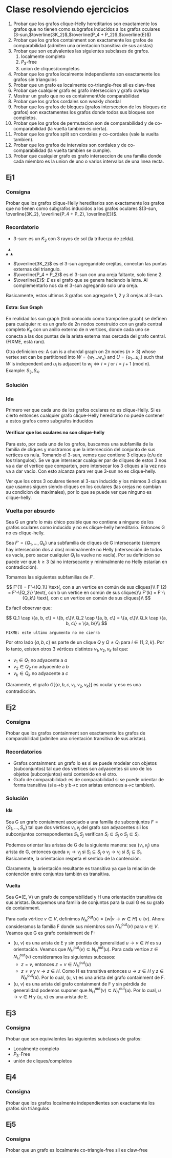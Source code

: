 # Clase resolviendo ejercicios

1. Probar que los grafos clique-Helly hereditarios son exactamente los grafos que no tienen como subgrafos inducidos a los grafos oculares (3-sun,$\overline{3K_2}$,$\overline{P_4 + P_2}$,$\overline{E}$)
2. Probar que los grafos containment son exactamente los grafos de comparabilidad (admiten una orientacion transitiva de sus aristas)
3. Probar que son equivalentes las siguientes subclases de grafos.
   1. localmente completo
   2. $P_3$-free
   3. union de cliques/completos
4. Probar que los grafos localmente independiente son exactamente los grafos sin triangulos
5. Probar que un grafo es localmente co-triangle-free sii es claw-free
6. Probar que cualquier grafo es grafo interseccion y grafo overlap
7. Mostrar un grafo que no es containment/de comparabilidad
8. Probar que los grafos cordales son weakly chordal
9. Probar que los grafos de bloques (grafos interseccion de los bloques de grafos) son exactamentes los grafos donde todos sus bloques son completos.
10. Probar que los grafos de permutacion son de comparabilidad y de co-comparabilidad (la vuelta tambien es cierta).
11. Probar que los grafos split son cordales y co-cordales (vale la vuelta tambien).
12. Probar que los grafos de intervalos son cordales y de co-comparabilidad (la vuelta tambien se cumple).
13. Probar que cualquier grafo es grafo interseccion de una familia donde cada miembro es la union de uno o varios intervalos de una lınea recta.

## Ej1

### Consigna

Probar que los grafos clique-Helly hereditarios son exactamente los grafos que no tienen como subgrafos inducidos a los grafos oculares $(3-sun, \overline{3K_2}, \overline{P_4 + P_2}, \overline{E})$.

### Recordatorio

- 3-sun: es un $K_3$ con 3 rayos de sol (la trifuerza de zelda).

```txt
 ▲
▲ ▲
```

- $\overline{3K_2}$ es el 3-sun agregandole orejitas, conectan las puntas externas del triangulo.
- $\overline{P_4 + P_2}$ es el 3-sun con una oreja faltante, solo tiene 2.
- $\overline{E}$: $E$ es el grafo que se genera haciendo la letra. Al complementarlo nos da el 3-sun agregando solo una oreja.

Basicamente, estos ultimos 3 grafos son agregarle 1, 2 y 3 orejas al 3-sun.

#### Extra: Sun Graph

En realidad los sun graph (tmb conocido como trampoline graph) se definen para cualquier n: es un grafo de 2n nodos construido con un grafo central completo $K_n$ con un anillo externo de n vertices, donde cada uno se conecta a las dos puntas de la arista externa mas cercada del grafo central. (FIXME, está raro).

Otra definicion es: A sun is a chordal graph on 2n nodes $(n \geq 3)$ whose vertex set can be partitioned into $W = \{w_1 \dots w_n\}$ and $U = \{u_1\dots u_n\}$ such that $W$ is independent and $u_i$ is adjacent to $w_j \iff i=j$ or $i=j+1$ (mod n). Example: $S_3 ,S_4$.

### Solución

### Ida

Primero ver que cada uno de los grafos oculares no es clique-Helly. Si es cierto entonces cualquier grafo clique-Helly hereditario no puede contener a estos grafos como subgrafos inducidos

#### Verificar que los oculares no son clique-helly

Para esto, por cada uno de los grafos, buscamos una subfamilia de la familia de cliques y mostramos que la intersección del conjunto de sus vertices es nula. Tomando el 3-sun, vemos que contiene 3 cliques (c/u de los triangulos). Se ve que intersecar cualquier par de cliques de estos 3 nos va a dar el vertice que comparten, pero intersecar los 3 cliques a la vez nos va a dar vacío. Con esto alcanza para ver que 3-sun no es clique-helly.

Ver que los otros 3 oculares tienen al 3-sun inducido y los mismos 3 cliques que usamos siguen siendo cliques en los oculares (las orejas no cambian su condicion de maximales), por lo que se puede ver que ninguno es clique-helly.

### Vuelta por absurdo

Sea G un grafo lo más chico posible que no contiene a ninguno de los grafos oculares como inducido y no es clique-helly hereditario. Entonces G no es clique-helly.

Sea $F'=\{Q_1, \dots, Q_k\}$ una subfamilia de cliques de G intersecante (siempre hay intersección dos a dos) minimalmente no Helly (intersección de todos es vacía, pero sacar cualquier $Q_i$ la vuelve no vacía). Por su definicion se puede ver que $k\geq 3$ (si no intersecante y minimalmente no Helly estarían en contradicción).

Tomamos las siguientes subfamilias de $F'$.

$$
F'(1) = F'-\{Q_1\} \text{, con a un vertice en común de sus cliques}\\
F'(2) = F'-\{Q_2\} \text{, con b un vertice en común de sus cliques}\\
F'(k) = F'-\{Q_k\} \text{, con c un vertice en común de sus cliques}\\
$$

Es facil observar que:

$$
Q_1 \cap \{a, b, c\} = \{b, c\}\\
Q_2 \cap \{a, b, c\} = \{a, c\}\\
Q_k \cap \{a, b, c\} = \{a, b\}\\
$$

```text
FIXME: este ultimo argumento no me cierra
```

Por otro lado $\{a, b, c\}$ es parte de un clique $Q$ y $Q \not= Q_i$ para $i \in \{1, 2, k\}$. Por lo tanto, existen otros 3 vértices distintos $v_1, v_2, v_k$ tal que:

- $v_1 \in Q_1$ no adyacente a $a$
- $v_2 \in Q_2$ no adyacente a $b$
- $v_k \in Q_k$ no adyacente a $c$

Claramente, el grafo $G[\{a, b, c, v_1, v_2, v_k\}]$ es ocular y eso es una contradicción.

## Ej2

### Consigna

Probar que los grafos containment son exactamente los grafos de comparabilidad (admiten una orientación transitiva de sus aristas).

### Recordatorios

- Grafos containment: un grafo lo es si se puede modelar con objetos (subconjuntos) tal que dos vertices son adyacentes sii uno de los objetos (subconjuntos) está contenido en el otro.
- Grafo de comparabilidad: es de comparabilidad si se puede orientar de forma transitiva (si a->b y b->c son aristas entonces a->c tambien).

### Solución

#### Ida

Sea G un grafo containment asociado a una familia de subconjuntos $F = \{S_1, \dots, S_n\}$ tal que dos vértices $v_i, v_j$ del grafo son adyacentes sii los subconjuntos correspondientes $S_i, S_j$ verifican $S_i \subseteq S_j$ o $S_j \subseteq S_i$.

Podemos orientar las aristas de G de la siguiente manera: sea $(v_i, v_j)$ una arista de G, entonces queda $v_i \rightarrow v_j$ si $S_i \subseteq S_j$ o $v_j \rightarrow v_i$ si $S_j \subseteq S_i$. Basicamente, la orientacion respeta el sentido de la contención.

Claramente, la orientación resultante es transitiva ya que la relación de contención entre conjuntos también es transitiva.

#### Vuelta

Sea G=(E, V) un grafo de comparabilidad y H una orientación transitiva de sus aristas. Busquemos una familia de conjuntos para la cual G es su grafo de containment.

Para cada vértice $v\in V$, definimos $N^{\text{out}}_H(v)=\{w | v \rightarrow w \in H\} \cup \{v\}$. Ahora consideramos la familia F donde sus miembros son $N^{\text{out}}_H(v)$ para $v\in V$. Veamos que G es grafo containment de F:

- (u, v) es una arista de E y sin perdida de generalidad $u\rightarrow v \in H$ es su orientación. Veamos que $N^{\text{out}}_H(v) \subseteq N^{\text{out}}_H(u)$. Para cada vertice $z \in N^{\text{out}}_H(v)$ consideramos los siguientes subcasos:
  - $z = v$, entonces $z = v \in N^{\text{out}}_H(u)$
  - $z \not= v$ y $v\rightarrow z \in H$. Como H es transitiva entonces $u \rightarrow z \in H$ y $z \in N^{\text{out}}_H(u)$.
    Por lo cual, (u, v) es una arista del grafo containment de F.
- (u, v) es una arista del grafo containment de F y sin pérdida de generalidad podemos suponer que $N^{\text{out}}_H(v) \subseteq N^{\text{out}}_H(u)$. Por lo cual, $u \rightarrow v \in H$ y (u, v) es una arista de E.

## Ej3

### Consigna

Probar que son equivalentes las siguientes subclases de grafos:

- Localmente completo
- $P_3$-Free
- unión de cliques/completos

## Ej4

### Consigna

Probar que los grafos localmente independientes son exactamente los grafos sin triángulos

## Ej5

### Consigna

Probar que un grafo es localmente co-triangle-free sii es claw-free
